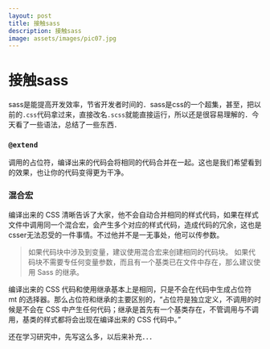 ```yaml
---
layout: post
title: 接触sass
description: 接触sass
image: assets/images/pic07.jpg
---
```


# 接触sass

sass是能提高开发效率，节省开发者时间的．sass是css的一个超集，甚至，把以前的`.css`代码拿过来，直接改名`.scss`就能直接运行，所以还是很容易理解的．今天看了一些语法，总结了一些东西．

### `@extend`
调用的占位符，编译出来的代码会将相同的代码合并在一起。这也是我们希望看到的效果，也让你的代码变得更为干净。

### 混合宏

编译出来的 CSS 清晰告诉了大家，他不会自动合并相同的样式代码，如果在样式文件中调用同一个混合宏，会产生多个对应的样式代码，造成代码的冗余，这也是csser无法忍受的一件事情。不过他并不是一无事处，他可以传参数。

>如果代码块中涉及到变量，建议使用混合宏来创建相同的代码块。
如果代码块不需要专任何变量参数，而且有一个基类已在文件中存在，那么建议使用 Sass 的继承。

编译出来的 CSS 代码和使用继承基本上是相同，只是不会在代码中生成占位符 mt 的选择器。那么占位符和继承的主要区别的，“占位符是独立定义，不调用的时候是不会在 CSS 中产生任何代码；继承是首先有一个基类存在，不管调用与不调用，基类的样式都将会出现在编译出来的 CSS 代码中。”

还在学习研究中，先写这么多，以后来补充．．．
